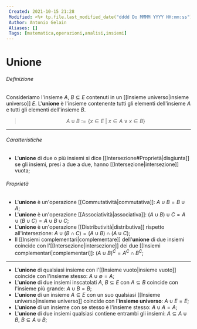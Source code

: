 ```yaml
---
 Created: 2021-10-15 21:28
 Modified: <%+ tp.file.last_modified_date("dddd Do MMMM YYYY HH:mm:ss") %>
 Author: Antonio Gelain
 Aliases: []
 Tags: [matematica,operazioni,analisi,insiemi]
---
```


# Unione

###### Definizione

Consideriamo l'insieme $A,\ B \subseteq E$ contenuti in un [[Insieme universo|insieme universo]] $E$.
L'**unione** è l'insieme contenente tutti gli elementi dell'insieme $A$ e tutti gli elementi dell'insieme $B$.

> $$A \cup B := \{x \in E\ |\ x \in A \lor x \in B\}$$

---

###### Caratteristiche

- L'**unione** di due o più insiemi si dice [[Intersezione#Proprietà|disgiunta]] se gli insiemi, presi a due a due, hanno [[Intersezione|intersezione]] vuota;

###### Proprietà

- L'**unione** è un'operazione [[Commutatività|commutativa]]: $A \cup B = B \cup A$;
- L'**unione** è un'operazione [[Associatività|associativa]]: $(A \cup B) \cup C = A \cup (B \cup C) = A \cup B \cup C$;
- L'**unione** è un'operazione [[Distributività|distributiva]] rispetto all'intersezione: $A \cup (B \cap C) = (A \cup B) \cap (A \cup C)$;
- Il [[Insiemi complementari|complementare]] dell'**unione** di due insiemi coincide con l'[[Intersezione|intersezione]] dei due [[Insiemi complementari|complementari]]: $(A \cup B)^C = A^C \cap B^C$;

---

- L'**unione** di qualsiasi insieme con l'[[Insieme vuoto|insieme vuoto]] coincide con l'insieme stesso: $A \cup \emptyset = A$;
- L'**unione** di due insiemi inscatolati $A,\ B \subseteq E$ con $A \subseteq B$ coincide con l'insieme più grande: $A \cup B = B$;
- L'**unione** di un insieme $A \subseteq E$ con un suo qualsiasi [[Insieme universo|insieme universo]] coincide con l'**insieme universo**: $A \cup E = E$;
- L'**unione** di un insieme con se stesso è l'insieme stesso: $A \cup A = A$;
- L'**unione** di due insiemi qualsiasi contiene entrambi gli insiemi: $A \subseteq A \cup B,\ B \subseteq A \cup B$;